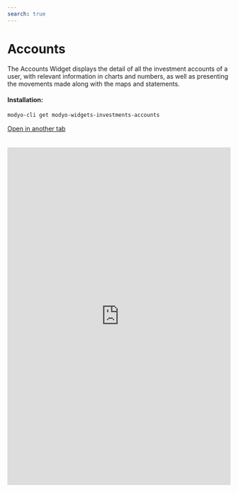 ```yaml
---
search: true
---
```


# Accounts

The Accounts Widget displays the detail of all the investment accounts of a user, with relevant information in charts and numbers, as well as presenting the movements made along with the maps and statements.

#### Installation:

```bash
modyo-cli get modyo-widgets-investments-accounts
```

[Open in another tab](https://widgets.modyo.com/inversiones/cuentas)

 <iframe id="widgetFrame" src="https://widgets.modyo.com/inversiones/cuentas" width="100%" frameBorder="0"  style="min-height:762px;overflow:auto;margin-top:20px;"/> 

| Functionality                    | Description                                                                                                                                                                                                                                                                                                                                                                                                                                               |
|----------------------------------|-----------------------------------------------------------------------------------------------------------------------------------------------------------------------------------------------------------------------------------------------------------------------------------------------------------------------------------------------------------------------------------------------------------------------------------------------------------|
| Account Summaries             | It incorporates all the investment accounts that the client has partners. Each investment account of the customer has a tab with all the related information.                                                                                                                                                                                                                                                                                      |
| Investment Account              | Concentrates all the information associated with a specific investment account, presenting the data numerically and graphically. It includes one area with the Paid Dividends on the day of consultation and another area for portfolio shares. Allows you to set up the Account, view the Detail of Investments, get the Cartoons, Transfer and Credit to the Account.                                                                                           |
| Account Settings             | Allows you to define a name for the investment account, in addition to configuring e-mail information for maps and buy/sale confirmations of investment instruments (shares, mutual funds, etc.).                                                                                                                                                                                                           |
| Cartolas/Extracts             | Displays the list of maps you want to review within a configurable date range. Cartoons appear as PDFs that can be downloaded and viewed.                                                                                                                                                                                                                                                                                      |
| Account Detail                | List the types of instruments that exist in the investment account. Includes a summary of all the specific instruments that correspond to the selected investment type. Displays custody, pricing, and distribution information for investments. Through the summaries, you can review the detail with the history of operations. View the movements associated with the investment account's cash box. |
| Account Detail Movements | Delivers a set of options that allows you to select period and types of movements, including in-transit movements. Displays the specific moves and their detail, plus all operations that are in flight and are not yet completed.                                                                                                                                                                                               |
